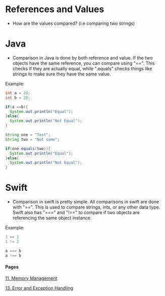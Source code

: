 # References and Values
- How are the values compared? (i.e comparing two strings)

# Java
- Comparison in Java is done by both reference and value. If the two objects have the same reference, you can compare using "==". This checks if they are actually equal, while ".equals" checks things like strings to make sure they have the same value.

Example:

```java
int a = 20;
int b = 20;

if(a ==b){
  System.out.println("Equal");
}else{
  System.out.println("Not Equal");
}

String one = "Test";
String two = "Not same";

if(one.equals(two)){
  System.out.println("Equal");
}else{
  System.out.println("Not Equal");
}
```

# Swift
- Comparison in swift is pretty simple. All comparisons in swift are done with "==". This is used to compare strings, ints, or any other data type. Swift also has "===" and "!==" to compare if two objects are referencing the same object instance.

Example:

```swift
1 == 1
1 != 2

a === b
a !== b
```

#### Pages
[11. Memory Management](MemoryManagement.md)

[13. Error and Exception Handling](ExceptionHandling.md)
